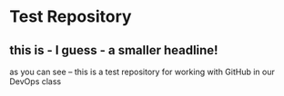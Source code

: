 # Test Repository

## this is - I guess - a smaller headline!

as you can see – this is a test repository for working with GitHub in our DevOps class
